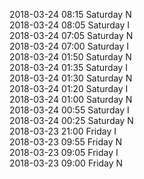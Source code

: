 2018-03-24 08:15 Saturday  N  
2018-03-24 08:05 Saturday  I  
2018-03-24 07:05 Saturday  N  
2018-03-24 07:00 Saturday  I  
2018-03-24 01:50 Saturday  N  
2018-03-24 01:35 Saturday  I  
2018-03-24 01:30 Saturday  N  
2018-03-24 01:20 Saturday  I  
2018-03-24 01:00 Saturday  N  
2018-03-24 00:55 Saturday  I  
2018-03-24 00:25 Saturday  N  
2018-03-23 21:00 Friday  I  
2018-03-23 09:55 Friday  N  
2018-03-23 09:05 Friday  I  
2018-03-23 09:00 Friday  N  
